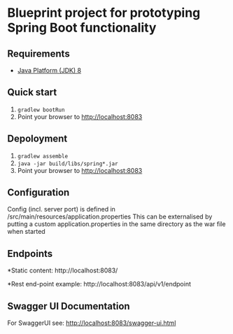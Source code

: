 Blueprint project for prototyping Spring Boot functionality
===================================

Requirements
------------
* [Java Platform (JDK) 8](http://www.oracle.com/technetwork/java/javase/downloads/index.html)

Quick start
-----------
1. `gradlew bootRun`
2. Point your browser to [http://localhost:8083](http://localhost:8083)

Depoloyment
-----------
1. `gradlew assemble`
2. `java -jar build/libs/spring*.jar`
3. Point your browser to [http://localhost:8083](http://localhost:8083)

Configuration
-----------

Config (incl. server port) is defined in /src/main/resources/application.properties
This can be externalised by putting a custom application.properties in the same directory as the war file when started

Endpoints
-----------

*Static content:
http://localhost:8083/

*Rest end-point example:
http://localhost:8083/api/v1/endpoint

Swagger UI Documentation
-----------

For SwaggerUI see: [http://localhost:8083/swagger-ui.html](http://localhost:8083/swagger-ui.html)